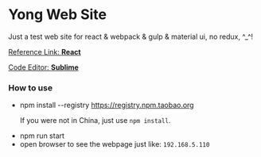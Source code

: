 # Yong Web Site
  Just a test web site for react & webpack & gulp & material ui, no redux, ^_^!

[Reference Link: **React**](https://facebook.github.io/react/docs/thinking-in-react.html)<p>

[Code Editor: **Sublime**](http://www.sublimetext.com/3)<p>

### How to use
  + npm install --registry https://registry.npm.taobao.org<p>
    If you were not in China, just use `npm install`.
  + npm run start
  + open browser to see the webpage just like: `192.168.5.110`
